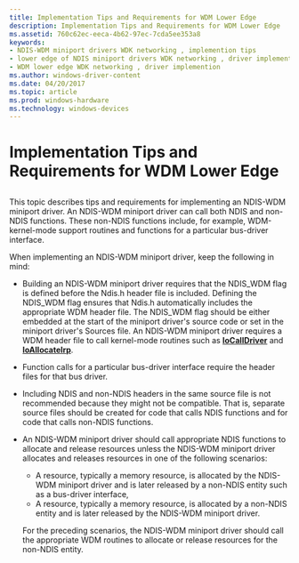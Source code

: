 ```yaml
---
title: Implementation Tips and Requirements for WDM Lower Edge
description: Implementation Tips and Requirements for WDM Lower Edge
ms.assetid: 760c62ec-eeca-4b62-97ec-7cda5ee353a8
keywords:
- NDIS-WDM miniport drivers WDK networking , implemention tips
- lower edge of NDIS miniport drivers WDK networking , driver implemention
- WDM lower edge WDK networking , driver implemention
ms.author: windows-driver-content
ms.date: 04/20/2017
ms.topic: article
ms.prod: windows-hardware
ms.technology: windows-devices
---
```


# Implementation Tips and Requirements for WDM Lower Edge


## <a href="" id="ddk-implementation-tips-and-requirements-for-wdm-lower-edge-ng"></a>


This topic describes tips and requirements for implementing an NDIS-WDM miniport driver. An NDIS-WDM miniport driver can call both NDIS and non-NDIS functions. These non-NDIS functions include, for example, WDM-kernel-mode support routines and functions for a particular bus-driver interface.

When implementing an NDIS-WDM miniport driver, keep the following in mind:

-   Building an NDIS-WDM miniport driver requires that the NDIS\_WDM flag is defined before the Ndis.h header file is included. Defining the NDIS\_WDM flag ensures that Ndis.h automatically includes the appropriate WDM header file. The NDIS\_WDM flag should be either embedded at the start of the miniport driver's source code or set in the miniport driver's Sources file. An NDIS-WDM miniport driver requires a WDM header file to call kernel-mode routines such as [**IoCallDriver**](https://msdn.microsoft.com/library/windows/hardware/ff548336) and [**IoAllocateIrp**](https://msdn.microsoft.com/library/windows/hardware/ff548257).

-   Function calls for a particular bus-driver interface require the header files for that bus driver.

-   Including NDIS and non-NDIS headers in the same source file is not recommended because they might not be compatible. That is, separate source files should be created for code that calls NDIS functions and for code that calls non-NDIS functions.

-   An NDIS-WDM miniport driver should call appropriate NDIS functions to allocate and release resources unless the NDIS-WDM miniport driver allocates and releases resources in one of the following scenarios:

    -   A resource, typically a memory resource, is allocated by the NDIS-WDM miniport driver and is later released by a non-NDIS entity such as a bus-driver interface,
    -   A resource, typically a memory resource, is allocated by a non-NDIS entity and is later released by the NDIS-WDM miniport driver.

    For the preceding scenarios, the NDIS-WDM miniport driver should call the appropriate WDM routines to allocate or release resources for the non-NDIS entity.

 

 





